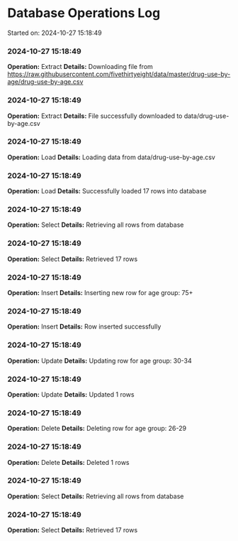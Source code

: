 # Database Operations Log
Started on: 2024-10-27 15:18:49

### 2024-10-27 15:18:49
**Operation:** Extract
**Details:** Downloading file from https://raw.githubusercontent.com/fivethirtyeight/data/master/drug-use-by-age/drug-use-by-age.csv

### 2024-10-27 15:18:49
**Operation:** Extract
**Details:** File successfully downloaded to data/drug-use-by-age.csv

### 2024-10-27 15:18:49
**Operation:** Load
**Details:** Loading data from data/drug-use-by-age.csv

### 2024-10-27 15:18:49
**Operation:** Load
**Details:** Successfully loaded 17 rows into database

### 2024-10-27 15:18:49
**Operation:** Select
**Details:** Retrieving all rows from database

### 2024-10-27 15:18:49
**Operation:** Select
**Details:** Retrieved 17 rows

### 2024-10-27 15:18:49
**Operation:** Insert
**Details:** Inserting new row for age group: 75+

### 2024-10-27 15:18:49
**Operation:** Insert
**Details:** Row inserted successfully

### 2024-10-27 15:18:49
**Operation:** Update
**Details:** Updating row for age group: 30-34

### 2024-10-27 15:18:49
**Operation:** Update
**Details:** Updated 1 rows

### 2024-10-27 15:18:49
**Operation:** Delete
**Details:** Deleting row for age group: 26-29

### 2024-10-27 15:18:49
**Operation:** Delete
**Details:** Deleted 1 rows

### 2024-10-27 15:18:49
**Operation:** Select
**Details:** Retrieving all rows from database

### 2024-10-27 15:18:49
**Operation:** Select
**Details:** Retrieved 17 rows

